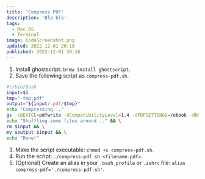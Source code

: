 ```yaml
---
title: 'Compress PDF'
description: 'Bla bla'
tags:
  - Mac OS
  - Terminal
image: CodeScreenshot.png
updated: 2022-12-01 20:18
published: 2022-12-01 20:18
---
```


1. Install ghostscript: `brew install ghostscript`.
2. Save the following script as `compress-pdf.sh`.

```bash
#!/bin/bash
input=$1
tmp="-tmp.pdf"
output="${input/.pdf/$tmp}"
echo "Compressing..."
gs -sDEVICE=pdfwrite -dCompatibilityLevel=1.4 -dPDFSETTINGS=/ebook -dNOPAUSE -dQUIET -dBATCH -sOutputFile=$output $input && \
echo "Shuffling some files around..." && \
rm $input && \
mv $output $input && \
echo "Done!"
```

3. Make the script executable: `chmod +x compress-pdf.sh`.
4. Run the script: `./compress-pdf.sh <filename.pdf>`.
5. (Optional) Create an alias in your `.bash_profile` or `.zshrc` file: `alias compress-pdf='./compress-pdf.sh'`.
